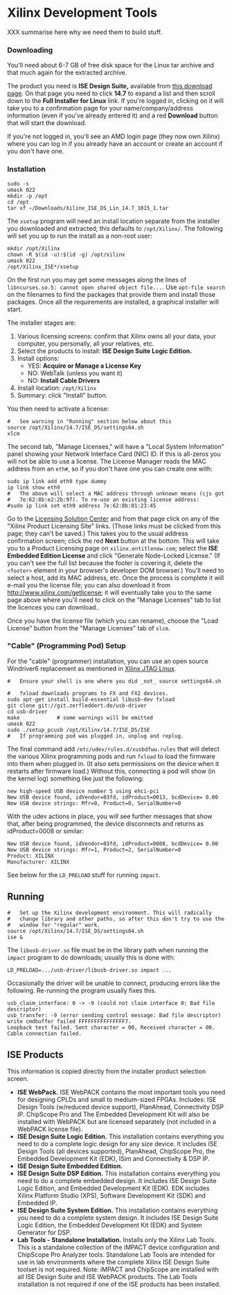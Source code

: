 Xilinx Development Tools
========================

XXX summarise here why we need them to build stuff.

### Downloading

You'll need about 6-7 GB of free disk space for the Linux tar archive and that
much again for the extracted archive.

The product you need is __ISE Design Suite,__ available from [this download
page][ise-dl]. On that page you need to click __14.7__ to expand a list and
then scroll down to the __Full Installer for Linux__ link. If you're logged in,
clicking on it will take you to a confirmation page for your
name/company/address information (even if you've already entered it) and a red
__Download__ button that will start the download.

If you're not logged in, you'll see an AMD login page (they now own Xilinx)
where you can log in if you already have an account or create an account if
you don't have one.

### Installation

    sudo -s
    umask 022
    mkdir -p /opt
    cd /opt
    tar xf ~/Downloads/Xilinx_ISE_DS_Lin_14.7_1015_1.tar

The `xsetup` program will need an install location separate from the installer
you downloaded and extracted; this defaults to `/opt/Xilinx/`. The following
will set you up to run the install as a non-root user:

    mkdir /opt/Xilinx
    chown -R $(id -u):$(id -g) /opt/xilinx
    umask 022
    /opt/Xilinx_ISE*/xsetup

On the first run you may get some messages along the lines of
`libncurses.so.5: cannot open shared object file...`. Use `apt-file search`
on the filenames to find the packages that provide them and install those
packages. Once all the requirements are installed, a graphical installer
will start.

The installer stages are:
1. Various licensing screens: confirm that Xilinx owns all your data, your
   computer, you personally, all your relatives, etc.
2. Select the products to install: __ISE Design Suite Logic Edition.__
3. Install options:
   - YES: __Acquire or Manage a License Key__
   - NO:  WebTalk (unless you want it)
   - NO:  __Install Cable Drivers__
4. Install location: `/opt/Xilinx`
5. Summary: click "Install" button.

You then need to activate a license:

    #   See warning in "Running" section below about this
    source /opt/Xilinx/14.7/ISE_DS/settings64.sh
    xlcm

The second tab, "Manage Licenses," will have a "Local System Information"
panel showing your Network Interface Card (NIC) ID. If this is all-zeros
you will not be able to use a license. The License Manager reads the MAC
address from an `eth#`, so if you don't have one you can create one with:

    sudo ip link add eth9 type dummy
    ip link show eth9
    #   The above will select a MAC address through unknown means (cjs got
    #   7e:62:8b:e2:2b:97). To re-use an existing license address:
    #sudo ip link set eth9 address 7e:62:8b:01:23:45

Go to the [Licensing Solution Center][lsc] and from that page click on any
of the "Xilinx Product Licensing Site" links. (Those links must be clicked
from this page; they can't be saved.) This takes you to the usual address
confirmation screen; click the red __Next__ button at the bottom. This will
take you to a Product Licensing page on `xilinx.entitlenow.com`; select the
__ISE Embedded Edition License__ and click "Generate Node-Locked License."
(If you can't see the full list because the footer is covering it, delete
the `<footer>` element in your browser's developer DOM browser.) You'll
need to select a host, add its MAC address, etc. Once the process is
complete it will e-mail you the license file; you can also download it from
<http://www.xilinx.com/getlicense>; it will eventually take you to the same
page above where you'll need to click on the "Manage Licenses" tab to list
the licences you can download..

Once you have the license file (which you can rename), choose the "Load
License" button from the "Manage Licenses" tab of `xlcm`.

### "Cable" (Programming Pod) Setup

For the "cable" (programmer) installation, you can use an open source
Windriver6 replacement as mentioned in [Xilinx JTAG Linux][jtlin].

    #   Ensure your shell is one where you did _not_ source settings64.sh

    #   fxload downloads programs to FX and FX2 devices.
    sudo apt-get install build-essential libusb-dev fxload
    git clone git://git.zerfleddert.de/usb-driver
    cd usb-driver
    make            # some warnings will be emitted
    umask 022
    sudo ./setup_pcusb /opt/Xilinx/14.7/ISE_DS/ISE
    #   If programming pod was plugged in, unplug and replug.

The final command add `/etc/udev/rules.d/xusbdfwu.rules` that will detect
the various Xilinx programming pods and run `fxload` to load the firmware
into them when plugged in. (It also sets permissions on the device when it
restarts after firmware load.) Without this, connecting a pod will show (in
the kernel log) something like just the following:

    new high-speed USB device number 5 using ehci-pci
    New USB device found, idVendor=03fd, idProduct=0013, bcdDevice= 0.00
    New USB device strings: Mfr=0, Product=0, SerialNumber=0

With the udev actions in place, you will see further messages that show that,
after being programmed, the device disconnects and returns as idProduct=0008 or
similar:

    New USB device found, idVendor=03fd, idProduct=0008, bcdDevice= 0.00
    New USB device strings: Mfr=1, Product=2, SerialNumber=0
    Product: XILINX
    Manufacturer: XILINX

See below for the `LD_PRELOAD` stuff for running `impact`.

## Running

    #   Set up the Xilinx development environment. This will radically
    #   change library and other paths, so after this don't try to use the
    #   window for "regular" work.
    source /opt/Xilinx/14.7/ISE_DS/settings64.sh
    ise &

The `libusb-driver.so` file must be in the library path when running the
`impact` program to do downloads; usually this is done with:

    LD_PRELOAD=.../usb-driver/libusb-driver.so impact ...

Occasionally the driver will be unable to connect, producing errors like
the following. Re-running the program usually fixes this.

    usb_claim_interface: 0 -> -9 (could not claim interface 0: Bad file descriptor)
    usb_transfer: -9 (error sending control message: Bad file descriptor)
    write cmdbuffer failed FFFFFFFFFFFFFFF7.
    Loopback test failed. Sent character = 00, Received character = 00.
    Cable connection failed.


ISE Products
------------

This information is copied directly from the installer product selection
screen.

- __ISE WebPack.__ ISE WebPACK contains the most important tools you need for
  designing CPLDs and small to medium-sized FPGAs. Includes: ISE Design Tools
  (w/reduced device support), PlanAhead, Connectivity DSP IP. ChipScope Pro and
  The Embedded Development Kit will also be installed with WebPACK but are
  licensed separately (not included in a WebPACK license file).
- __ISE Design Suite Logic Edition.__ This installation contains everything you
  need to do a complete logic design for any size device. It includes ISE
  Design Tools (all devices supported), PlanAhead, ChipScope Pro, the Embedded
  Development Kit (EDK), ISim and Connectivity & DSP IP.
- __ISE Design Suite Embedded Edition.__
- __ISE Design Suite DSP Edition.__ This installation contains everything you
  need to do a complete embedded design. It includes ISE Design Suite Logic
  Edition, and Embedded Development Kit (EDK). EDK includes Xilinx Platform
  Studio (XPS), Software Development Kit (SDK) and Embedded IP.
- __ISE Design Suite System Edition.__ This installation contains everything
  you need to do a complete system design. It includes ISE Design Suite Logic
  Edition, the Embedded Development Kit (EDK) and System Generator for DSP.
- __Lab Tools - Standalone Installation.__ Installs only the Xilinx Lab Tools.
  This is a standalone collection of the iMPACT device configuration and
  ChipScope Pro Analyzer tools. Standalone Lab Tools are intended for use in
  lab environments where the complete Xilinx ISE Design Suite toolset is not
  required. Note: iMPACT and ChipScope are installed with all ISE Design Suite
  and ISE WebPACK products. The Lab Tools installation is not required if one
  of the ISE products has been installed.



<!-------------------------------------------------------------------->
[ise-dl]: https://www.xilinx.com/support/download/index.html/content/xilinx/en/downloadNav/vivado-design-tools/archive-ise.html
[jtlin]: https://www.george-smart.co.uk/fpga/xilinx_jtag_linux/
[lsc]: https://www.xilinx.com/support/licensing_solution_center.html
